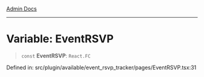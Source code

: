 [Admin Docs](/)

***

# Variable: EventRSVP

> `const` **EventRSVP**: `React.FC`

Defined in: src/plugin/available/event\_rsvp\_tracker/pages/EventRSVP.tsx:31
